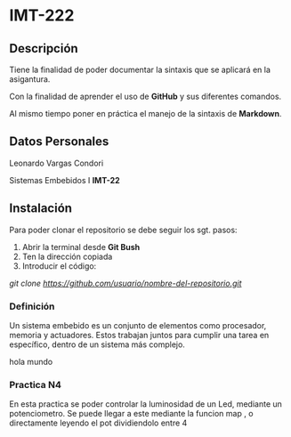 # IMT-222

## Descripción

Tiene la finalidad de poder documentar la sintaxis que se aplicará en la asigantura.

Con la finalidad de aprender el uso de **GitHub** y sus diferentes comandos.

Al mismo tiempo poner en práctica el manejo de la sintaxis de **Markdown**.

## Datos Personales

Leonardo Vargas Condori

Sistemas Embebidos I  **IMT-22**

## Instalación

Para poder clonar el repositorio se debe seguir los sgt. pasos:
1. Abrir la terminal desde **Git Bush**
2. Ten la dirección copiada
3. Introducir el código:

*git clone https://github.com/usuario/nombre-del-repositorio.git*

### Definición

Un sistema embebido es un conjunto de elementos como procesador, memoria y actuadores. 
Estos trabajan juntos para cumplir una tarea en específico, dentro de un sistema más complejo.
 
 hola mundo


### Practica N4
 
 En esta practica se poder controlar la luminosidad de un Led, mediante un potenciometro. 
 Se puede llegar a este mediante la funcion map , o directamente leyendo el pot dividiendolo entre 4